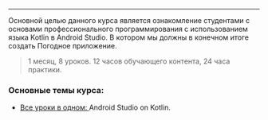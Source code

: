 ___

Основной целью данного курса является ознакомление студентами с основами профессионального программирования с использованием языка Kotlin в Android Studio.
В котором мы должны в конечном итоге создать Погодное приложение.

> 1 месяц, 8 уроков. 12 часов обучающего контента, 24 часа практики.

### Основные темы курса:
* [Все уроки в одном: ](https://github.com/khubulovi/My-Wheater-APP/tree/master/app/src/main) Android Studio on Kotlin.
